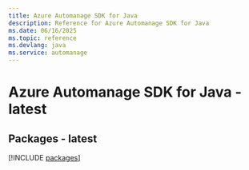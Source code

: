 ```yaml
---
title: Azure Automanage SDK for Java
description: Reference for Azure Automanage SDK for Java
ms.date: 06/16/2025
ms.topic: reference
ms.devlang: java
ms.service: automanage
---
```

# Azure Automanage SDK for Java - latest
## Packages - latest
[!INCLUDE [packages](automanage-index.md)]